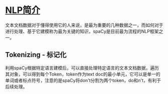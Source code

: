 # [NLP简介](https://www.kaggle.com/matleonard/intro-to-nlp)

文本文档数据对于懂得使用它的人来说，是最为重要的几种数据之一，而如何对于进行处理、基于它建模称为最为关键的知识，spaCy是目前最为流程的NLP框架之一。

## Tokenizing - 标记化

利用spaCy根据特定语言建模后，可以直接处理特定语言的文本文档数据，遍历其对象，可以得到每个Token，token作为text doc的最小单元，它可以是单一的单词或者标点符号，注意的是spaCy将don't分割为两个token，do和n't，有利于后续处理。
